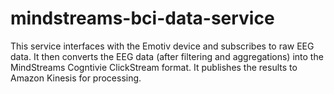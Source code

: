 # mindstreams-bci-data-service

This service interfaces with the Emotiv device and subscribes to raw EEG data. It then converts the EEG data (after filtering and aggregations) into the MindStreams Cogntivie ClickStream format. It publishes the results to Amazon Kinesis for processing.
